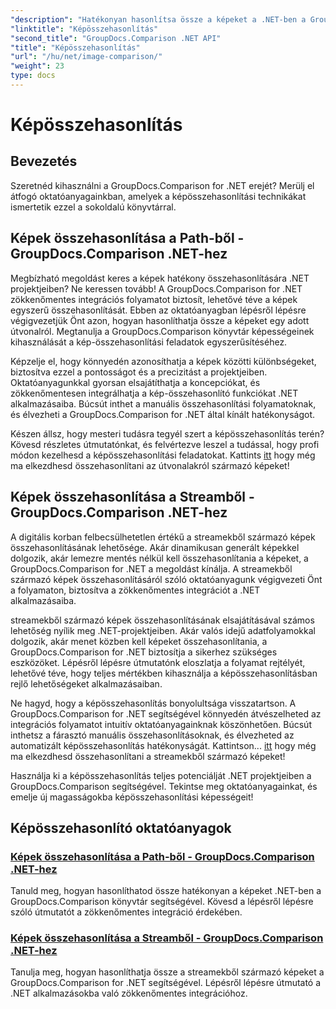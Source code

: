 ```yaml
---
"description": "Hatékonyan hasonlítsa össze a képeket a .NET-ben a GroupDocs.Comparison könyvtár segítségével. Lépésről lépésre bemutatott oktatóanyagok a zökkenőmentes integrációhoz az elérési útból vagy a streamből."
"linktitle": "Képösszehasonlítás"
"second_title": "GroupDocs.Comparison .NET API"
"title": "Képösszehasonlítás"
"url": "/hu/net/image-comparison/"
"weight": 23
type: docs
---
```

# Képösszehasonlítás


## Bevezetés

Szeretnéd kihasználni a GroupDocs.Comparison for .NET erejét? Merülj el átfogó oktatóanyagainkban, amelyek a képösszehasonlítási technikákat ismertetik ezzel a sokoldalú könyvtárral.

## Képek összehasonlítása a Path-ből - GroupDocs.Comparison .NET-hez

Megbízható megoldást keres a képek hatékony összehasonlítására .NET projektjeiben? Ne keressen tovább! A GroupDocs.Comparison for .NET zökkenőmentes integrációs folyamatot biztosít, lehetővé téve a képek egyszerű összehasonlítását. Ebben az oktatóanyagban lépésről lépésre végigvezetjük Önt azon, hogyan hasonlíthatja össze a képeket egy adott útvonalról. Megtanulja a GroupDocs.Comparison könyvtár képességeinek kihasználását a kép-összehasonlítási feladatok egyszerűsítéséhez.

Képzelje el, hogy könnyedén azonosíthatja a képek közötti különbségeket, biztosítva ezzel a pontosságot és a precizitást a projektjeiben. Oktatóanyagunkkal gyorsan elsajátíthatja a koncepciókat, és zökkenőmentesen integrálhatja a kép-összehasonlító funkciókat .NET alkalmazásaiba. Búcsút inthet a manuális összehasonlítási folyamatoknak, és élvezheti a GroupDocs.Comparison for .NET által kínált hatékonyságot.

Készen állsz, hogy mesteri tudásra tegyél szert a képösszehasonlítás terén? Kövesd részletes útmutatónkat, és felvértezve leszel a tudással, hogy profi módon kezelhesd a képösszehasonlítási feladatokat. Kattints [itt](./compare-images-from-path/) hogy még ma elkezdhesd összehasonlítani az útvonalakról származó képeket!

## Képek összehasonlítása a Streamből - GroupDocs.Comparison .NET-hez

A digitális korban felbecsülhetetlen értékű a streamekből származó képek összehasonlításának lehetősége. Akár dinamikusan generált képekkel dolgozik, akár lemezre mentés nélkül kell összehasonlítania a képeket, a GroupDocs.Comparison for .NET a megoldást kínálja. A streamekből származó képek összehasonlításáról szóló oktatóanyagunk végigvezeti Önt a folyamaton, biztosítva a zökkenőmentes integrációt a .NET alkalmazásaiba.

streamekből származó képek összehasonlításának elsajátításával számos lehetőség nyílik meg .NET-projektjeiben. Akár valós idejű adatfolyamokkal dolgozik, akár menet közben kell képeket összehasonlítania, a GroupDocs.Comparison for .NET biztosítja a sikerhez szükséges eszközöket. Lépésről lépésre útmutatónk eloszlatja a folyamat rejtélyét, lehetővé téve, hogy teljes mértékben kihasználja a képösszehasonlításban rejlő lehetőségeket alkalmazásaiban.

Ne hagyd, hogy a képösszehasonlítás bonyolultsága visszatartson. A GroupDocs.Comparison for .NET segítségével könnyedén átvészelheted az integrációs folyamatot intuitív oktatóanyagainknak köszönhetően. Búcsút inthetsz a fárasztó manuális összehasonlításoknak, és élvezheted az automatizált képösszehasonlítás hatékonyságát. Kattintson... [itt](./compare-images-from-stream/) hogy még ma elkezdhesd összehasonlítani a streamekből származó képeket!

Használja ki a képösszehasonlítás teljes potenciálját .NET projektjeiben a GroupDocs.Comparison segítségével. Tekintse meg oktatóanyagainkat, és emelje új magasságokba képösszehasonlítási képességeit!
## Képösszehasonlító oktatóanyagok
### [Képek összehasonlítása a Path-ből - GroupDocs.Comparison .NET-hez](./compare-images-from-path/)
Tanuld meg, hogyan hasonlíthatod össze hatékonyan a képeket .NET-ben a GroupDocs.Comparison könyvtár segítségével. Kövesd a lépésről lépésre szóló útmutatót a zökkenőmentes integráció érdekében.
### [Képek összehasonlítása a Streamből - GroupDocs.Comparison .NET-hez](./compare-images-from-stream/)
Tanulja meg, hogyan hasonlíthatja össze a streamekből származó képeket a GroupDocs.Comparison for .NET segítségével. Lépésről lépésre útmutató a .NET alkalmazásokba való zökkenőmentes integrációhoz.